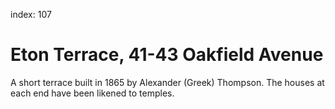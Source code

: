 index: 107

# Eton Terrace, 41-43 Oakfield Avenue

A short terrace built in 1865 by Alexander (Greek) Thompson.  The
houses at each end have been likened to temples.

